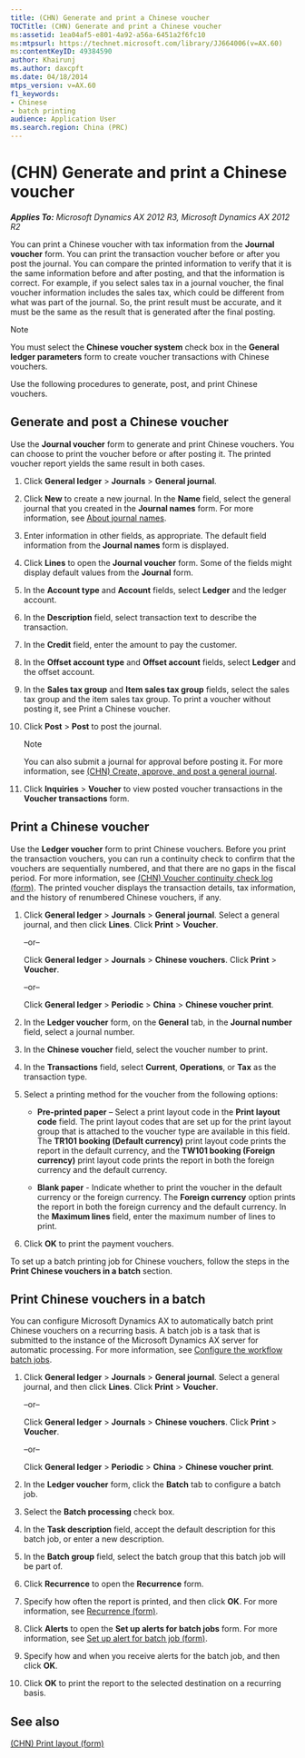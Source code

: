 ```yaml
---
title: (CHN) Generate and print a Chinese voucher
TOCTitle: (CHN) Generate and print a Chinese voucher
ms:assetid: 1ea04af5-e801-4a92-a56a-6451a2f6fc10
ms:mtpsurl: https://technet.microsoft.com/library/JJ664006(v=AX.60)
ms:contentKeyID: 49384590
author: Khairunj
ms.author: daxcpft
ms.date: 04/18/2014
mtps_version: v=AX.60
f1_keywords:
- Chinese
- batch printing
audience: Application User
ms.search.region: China (PRC)
---
```


# (CHN) Generate and print a Chinese voucher 


_**Applies To:** Microsoft Dynamics AX 2012 R3, Microsoft Dynamics AX 2012 R2_

You can print a Chinese voucher with tax information from the **Journal voucher** form. You can print the transaction voucher before or after you post the journal. You can compare the printed information to verify that it is the same information before and after posting, and that the information is correct. For example, if you select sales tax in a journal voucher, the final voucher information includes the sales tax, which could be different from what was part of the journal. So, the print result must be accurate, and it must be the same as the result that is generated after the final posting.


> [!NOTE]
> <P>You must select the <STRONG>Chinese voucher system</STRONG> check box in the <STRONG>General ledger parameters</STRONG> form to create voucher transactions with Chinese vouchers.</P>



Use the following procedures to generate, post, and print Chinese vouchers.

## Generate and post a Chinese voucher

Use the **Journal voucher** form to generate and print Chinese vouchers. You can choose to print the voucher before or after posting it. The printed voucher report yields the same result in both cases.

1.  Click **General ledger** \> **Journals** \> **General journal**.

2.  Click **New** to create a new journal. In the **Name** field, select the general journal that you created in the **Journal names** form. For more information, see [About journal names](about-journal-names.md).

3.  Enter information in other fields, as appropriate. The default field information from the **Journal names** form is displayed.

4.  Click **Lines** to open the **Journal voucher** form. Some of the fields might display default values from the **Journal** form.

5.  In the **Account type** and **Account** fields, select **Ledger** and the ledger account.

6.  In the **Description** field, select transaction text to describe the transaction.

7.  In the **Credit** field, enter the amount to pay the customer.

8.  In the **Offset account type** and **Offset account** fields, select **Ledger** and the offset account.

9.  In the **Sales tax group** and **Item sales tax group** fields, select the sales tax group and the item sales tax group. To print a voucher without posting it, see Print a Chinese voucher.

10. Click **Post** \> **Post** to post the journal.
    

    > [!NOTE]
    > <P>You can also submit a journal for approval before posting it. For more information, see <A href="chn-create-approve-and-post-a-general-journal.md">(CHN) Create, approve, and post a general journal</A>.</P>



11. Click **Inquiries** \> **Voucher** to view posted voucher transactions in the **Voucher transactions** form.

## Print a Chinese voucher

Use the **Ledger voucher** form to print Chinese vouchers. Before you print the transaction vouchers, you can run a continuity check to confirm that the vouchers are sequentially numbered, and that there are no gaps in the fiscal period. For more information, see [(CHN) Voucher continuity check log (form)](https://technet.microsoft.com/library/jj664113\(v=ax.60\)). The printed voucher displays the transaction details, tax information, and the history of renumbered Chinese vouchers, if any.

1.  Click **General ledger** \> **Journals** \> **General journal**. Select a general journal, and then click **Lines**. Click **Print** \> **Voucher**. 
    
    –or–
    
    Click **General ledger** \> **Journals** \> **Chinese vouchers**. Click **Print** \> **Voucher**. 
    
    –or–
    
    Click **General ledger** \> **Periodic** \> **China** \> **Chinese voucher print**.

2.  In the **Ledger voucher** form, on the **General** tab, in the **Journal number** field, select a journal number.

3.  In the **Chinese voucher** field, select the voucher number to print.

4.  In the **Transactions** field, select **Current**, **Operations**, or **Tax** as the transaction type.

5.  Select a printing method for the voucher from the following options:
    
      - **Pre-printed paper** – Select a print layout code in the **Print layout code** field. The print layout codes that are set up for the print layout group that is attached to the voucher type are available in this field. The **TR101 booking (Default currency)** print layout code prints the report in the default currency, and the **TW101 booking (Foreign currency)** print layout code prints the report in both the foreign currency and the default currency.
    
      - **Blank paper** - Indicate whether to print the voucher in the default currency or the foreign currency. The **Foreign currency** option prints the report in both the foreign currency and the default currency. In the **Maximum lines** field, enter the maximum number of lines to print.

6.  Click **OK** to print the payment vouchers.

To set up a batch printing job for Chinese vouchers, follow the steps in the **Print Chinese vouchers in a batch** section.

## Print Chinese vouchers in a batch

You can configure Microsoft Dynamics AX to automatically batch print Chinese vouchers on a recurring basis. A batch job is a task that is submitted to the instance of the Microsoft Dynamics AX server for automatic processing. For more information, see [Configure the workflow batch jobs](configure-the-workflow-batch-jobs.md).

1.  Click **General ledger** \> **Journals** \> **General journal**. Select a general journal, and then click **Lines**. Click **Print** \> **Voucher**. 
    
    –or–
    
    Click **General ledger** \> **Journals** \> **Chinese vouchers**. Click **Print** \> **Voucher**. 
    
    –or–
    
    Click **General ledger** \> **Periodic** \> **China** \> **Chinese voucher print**.

2.  In the **Ledger voucher** form, click the **Batch** tab to configure a batch job.

3.  Select the **Batch processing** check box.

4.  In the **Task description** field, accept the default description for this batch job, or enter a new description.

5.  In the **Batch group** field, select the batch group that this batch job will be part of.

6.  Click **Recurrence** to open the **Recurrence** form.

7.  Specify how often the report is printed, and then click **OK**. For more information, see [Recurrence (form)](https://technet.microsoft.com/library/aa616143\(v=ax.60\)).

8.  Click **Alerts** to open the **Set up alerts for batch jobs** form. For more information, see [Set up alert for batch job (form)](https://technet.microsoft.com/library/hh209082\(v=ax.60\)).

9.  Specify how and when you receive alerts for the batch job, and then click **OK**.

10. Click **OK** to print the report to the selected destination on a recurring basis.

## See also

[(CHN) Print layout (form)](https://technet.microsoft.com/library/jj664037\(v=ax.60\))

  



